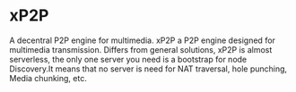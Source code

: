 # xP2P
A decentral P2P engine for multimedia.
xP2P a P2P engine designed for multimedia transmission.
Differs from general solutions, xP2P is almost serverless, the only one server you need is a bootstrap for node Discovery.It means that no server is need for NAT traversal, hole punching, Media chunking, etc.

